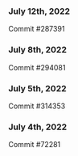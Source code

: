 ### July 12th, 2022

Commit #287391

### July 8th, 2022

Commit #294081

### July 5th, 2022

Commit #314353


### July 4th, 2022

Commit #72281
